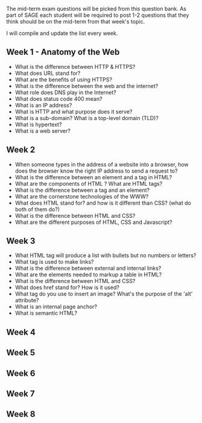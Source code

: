 The mid-term exam questions will be picked from this question bank. As part of SAGE each student will be required to post 1-2 questions that they think should be on the mid-term from that week's topic.

I will compile and update the list every week.


## Week 1 - Anatomy of the Web

- What is the difference between HTTP & HTTPS?
- What does URL stand for?
- What are the benefits of using HTTPS?
- What is the difference between the web and the internet?
- What role does DNS play in the Internet?
- What does status code 400 mean?
- What is an IP address?
- What is HTTP and what purpose does it serve?
- What is a sub-domain? What is a top-level domain (TLD)?
- What is hypertext?
- What is a web server?

## Week 2

- When someone types in the address of a website into a browser, how does the browser know the right IP address to send a request to?
- What is the difference between an element and a tag in HTML?
- What are the components of HTML ? What are HTML tags?
- What is the difference between a tag and an element?
- What are the cornerstone technologies of the WWW?
- What does HTML stand for? and how is it different than CSS? (what do both of them do?)
- What is the difference between HTML and CSS?
- What are the different purposes of HTML, CSS and Javascript?


## Week 3  

- What HTML tag will produce a list with bullets but no numbers or letters?
- What tag is used to make links?
- What is the difference between external and internal links?
- What are the elements needed to markup a table in HTML?
- What is the difference between HTML and CSS?
- What does href stand for? How is it used?
- What tag do you use to insert an image? What's the purpose of the 'alt' attribute?
- What is an internal page anchor?
- What is semantic HTML?


## Week 4

## Week 5

## Week 6

## Week 7

## Week 8
